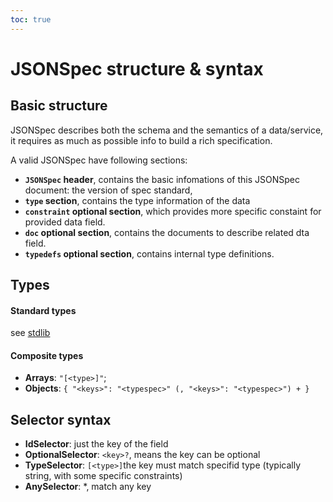 ```yaml
---
toc: true
---
```


# JSONSpec structure & syntax

## Basic structure

JSONSpec describes both the schema and the semantics of a data/service,
it requires as much as possible info to build a rich specification.

A valid JSONSpec have following sections:
  - **`JSONSpec` header**, contains the basic infomations of this JSONSpec document: the version of spec standard, 
  - **`type` section**, contains the type information of the data
  - **`constraint` optional section**, which provides more specific constaint for provided data field.
  - **`doc` optional section**, contains the documents to describe related dta field.
  - **`typedefs` optional section**, contains internal type definitions.

## Types

#### Standard types

see [stdlib](stdlib.md)

#### Composite types

 - **Arrays**: `"[<type>]"`;
 - **Objects**: `{ "<keys>": "<typespec>" (, "<keys>": "<typespec>") + }`

## Selector syntax

  - **IdSelector**: just the key of the field
  - **OptionalSelector**: `<key>?`, means the key can be optional
  - **TypeSelector**: `[<type>]`the key must match specifid type (typically string, with some specific constraints)
  - **AnySelector**: *, match any key
